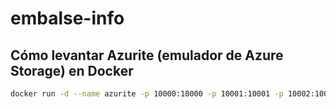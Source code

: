 # embalse-info

## Cómo levantar Azurite (emulador de Azure Storage) en Docker

```bash
docker run -d --name azurite -p 10000:10000 -p 10001:10001 -p 10002:10002 mcr.microsoft.com/azure-storage/azurite
```
